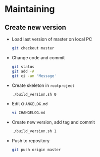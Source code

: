 # Maintaining

## Create new version

- Load last version of master on local PC

    ```bash
    git checkout master
    ```

- Change code and commit

    ```bash
    git status
    git add -A
    git ci -am 'Message'
    ```

- Create skeleton in `rootproject`

    ```bash
    ./build_version.sh 0
    ```

- Edit `CHANGELOG.md`

    ```bash
    vi CHANGELOG.md
    ```

- Create new version, add tag and commit

    ```bash
    ./build_version.sh 1
    ```

- Push to repository

    ```bash
    git push origin master
    ```

